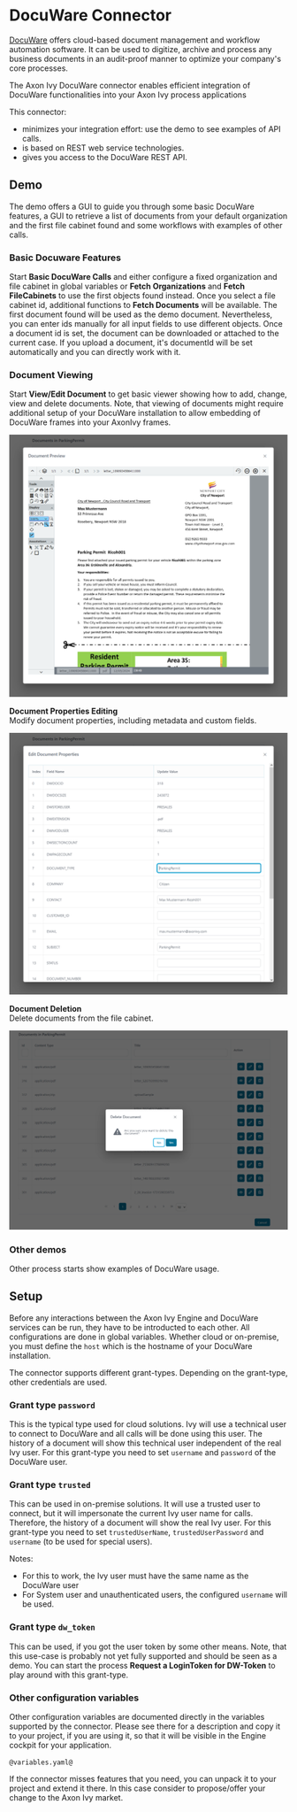 # DocuWare Connector

[DocuWare](https://start.docuware.com/) offers cloud-based document management and workflow automation software. It can be used to digitize, archive and process any business documents in an audit-proof manner to optimize your company's core processes.

The Axon Ivy DocuWare connector enables efficient integration of DocuWare functionalities into your Axon Ivy process applications

This connector:

- minimizes your integration effort: use the demo to see examples of API calls.
- is based on REST web service technologies.
- gives you access to the DocuWare REST API.

## Demo

The demo offers a GUI to guide you through some basic DocuWare features, a GUI to retrieve a list of documents from your default organization and the first file cabinet found and some workflows with examples of other calls.

### Basic Docuware Features

Start **Basic DocuWare Calls** and either configure a fixed organization and file cabinet in global variables or **Fetch Organizations** and **Fetch FileCabinets** to use the first objects found instead.
Once you select a file cabinet id, additional functions to **Fetch Documents** will be available. The first document found will be used as the demo document. Nevertheless, you
can enter ids manually for all input fields to use different objects. Once a document id is set, the document can be downloaded or attached to the current case. If you upload
a document, it's documentId will be set automatically and you can directly work with it.

### Document Viewing

Start **View/Edit Document** to get basic viewer showing how to add, change, view and delete documents. Note, that viewing of documents might require additional setup of your DocuWare installation to allow embedding
of DocuWare frames into your AxonIvy frames.

   ![view-document](images/view-document.png)

**Document Properties Editing**  
Modify document properties, including metadata and custom fields.

   ![edit-document-properties](images/edit-document-properties.png)

**Document Deletion**  
Delete documents from the file cabinet.

   ![delete-document](images/delete-document.png)

### Other demos

Other process starts show examples of DocuWare usage.

## Setup

Before any interactions between the Axon Ivy Engine and DocuWare services can be run, they have to be introducted to each other.
All configurations are done in global variables. Whether cloud or on-premise, you must define the `host` which is the hostname of
your DocuWare installation.

The connector supports different grant-types. Depending on the grant-type, other credentials are used.

### Grant type `password`

This is the typical type used for cloud solutions. Ivy will use a technical user to connect to DocuWare and all
calls will be done using this user. The history of a document will show this technical user independent of the
real Ivy user. For this grant-type you need to set `username` and `password` of the DocuWare user.

### Grant type `trusted`

This can be used in on-premise solutions. It will use a trusted user to connect, but it will impersonate the current
Ivy user name for calls. Therefore, the history of a document will show the real Ivy user. For this grant-type
you need to set `trustedUserName`, `trustedUserPassword` and `username` (to be used for special users).

Notes:

* For this to work, the Ivy user must have the same name as the DocuWare user
* For System user and unauthenticated users, the configured `username` will be used.

### Grant type `dw_token`

This can be used, if you got the user token by some other means. Note, that this use-case is probably not yet fully
supported and should be seen as a demo. You can start the process **Request a LoginToken for DW-Token** to play
around with this grant-type.

### Other configuration variables

Other configuration variables are documented directly in the variables supported by the connector. Please see there
for a description and copy it to your project, if you are using it, so that it will be visible in the Engine cockpit
for your application.

```
@variables.yaml@
```

If the connector misses features that you need, you can unpack it to your project and extend it there. In this case
consider to propose/offer your change to the Axon Ivy market.

